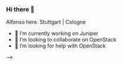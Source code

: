 ### Hi there 👋

Alfonso here. Stuttgart | Cologne

- 🔭 I’m currently working on Juniper
- 👯 I’m looking to collaborate on OpenStack
- 🤔 I’m looking for help with OpenStack

-->
